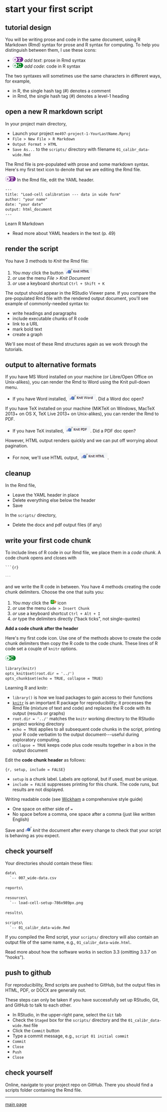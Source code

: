 
start your first script
=======================

tutorial design
---------------

You will be writing prose and code in the same document, using R Markdown (Rmd) syntax for prose and R syntax for computing. To help you distinguish between them, I use these icons:

-   ![](../resources/images/text-icon.png) *add text*: prose in Rmd syntax
-   ![](../resources/images/code-icon.png) *add code*: code in R syntax

The two syntaxes will sometimes use the same characters in different ways, for example,

-   in R, the single hash tag (\#) denotes a comment
-   in Rmd, the single hash tag (\#) denotes a level-1 heading

open a new R markdown script
----------------------------

In your project main directory,

-   Launch your project `me497-project-1-YourLastName.Rproj`
-   `File > New File > R Markdown`
-   `Output Format > HTML`
-   `Save As...` to the `scripts/` directory with filename `01_calibr_data-wide.Rmd`

The Rmd file is pre-populated with prose and some markdown syntax. Here's my first text icon to denote that we are editing the Rmd file.

![](../resources/images/text-icon.png) In the Rmd file, edit the YAML header.

    ---
    title: "Load-cell calibration --- data in wide form"
    author: "your name"
    date: "your date"
    output: html_document
    ---

Learn R Markdown

-   Read more about YAML headers in the text (p. 49)

render the script
-----------------

You have 3 methods to *Knit* the Rmd file:

1.  *You may* click the button ![](../resources/images/knit-html.png)
2.  *or* use the menu *File &gt; Knit Document*
3.  *or* use a keyboard shortcut `Ctrl + Shift + K`

The output should appear in the RStudio Viewer pane. If you compare the pre-populated Rmd file with the rendered output document, you'll see example of commonly-needed syntax to:

-   write headings and paragraphs
-   include executable chunks of R code
-   link to a URL
-   mark bold text
-   create a graph

We'll see most of these Rmd structures again as we work through the tutorials.

output to alternative formats
-----------------------------

If you have MS Word installed on your machine (or Libre/Open Office on Unix-alikes), you can render the Rmd to Word using the Knit pull-down menu.

-   If you have Word installed, ![](../resources/images/knit-word.png). Did a Word doc open?

If you have TeX installed on your machine (MiKTeX on Windows, MacTeX 2013+ on OS X, TeX Live 2013+ on Unix-alikes), you can render the Rmd to PDF.

-   If you have TeX installed, ![](../resources/images/knit-pdf.png). Did a PDF doc open?

However, HTML output renders quickly and we can put off worrying about pagination.

-   For now, we'll use HTML output, ![](../resources/images/knit-html.png).

cleanup
-------

In the Rmd file,

-   Leave the YAML header in place
-   Delete everything else below the header
-   Save

In the `scripts/` directory,

-   Delete the docx and pdf output files (if any)

write your first code chunk
---------------------------

To include lines of R code in our Rmd file, we place them in a *code chunk*. A code chunk opens and closes with

<pre><code>```{r}

<code>```</code>
</code></pre>
and we write the R code in between. You have 4 methods creating the code chunk delimiters. Choose the one that suits you:

1.  *You may* click the ![](../resources/images/insert-code.png) icon
2.  *or* use the menu `Code > Insert Chunk`
3.  *or* use a keyboard shortcut `Ctrl + Alt + I`
4.  *or* type the delimiters directly ("back ticks", not single-quotes)

**Add a code chunk after the header**

Here's my first code icon. Use one of the methods above to create the code chunk delimiters then copy the R code to the code chunk. These lines of R code set a couple of `knitr` options.

![](../resources/images/code-icon.png)

    library(knitr)
    opts_knit$set(root.dir = '../')
    opts_chunk$set(echo = TRUE, collapse = TRUE)

Learning R and knitr:

-   `library()` is how we load packages to gain access to their functions
-   [`knitr`](http://yihui.name/knitr/) is an important R package for reproducibility; it processes the Rmd file (mixture of text and code) and replaces the R code with its output (results or graphs)
-   `root.dir = '../'` matches the `knitr` working directory to the RStudio project working directory
-   `echo = TRUE` applies to all subsequent code chunks in the script, printing your R code verbatim to the output document---useful during exploratory computing.
-   `collapse = TRUE` keeps code plus code results together in a box in the output document

Edit the **code chunk header** as follows:

    {r, setup, include = FALSE}

-   `setup` is a chunk label. Labels are optional, but if used, must be unique.
-   `include = FALSE` suppresses printing for this chunk. The code runs, but results are not displayed.

Writing readable code (see [Wickham](http://adv-r.had.co.nz/Style.html) a comprehensive style guide)

-   One space on either side of `=`
-   No space before a comma, one space after a comma (just like written English)

Save and ![](../resources/images/knit-icon.png) *knit* the document after every change to check that your script is behaving as you expect.

check yourself
--------------

Your directories should contain these files:

    data\
      `-- 007_wide-data.csv

    reports\

    resources\
      `-- load-cell-setup-786x989px.png

    results\

    scripts\
      `-- 01_calibr_data-wide.Rmd

If you compiled the Rmd script, your `scripts/` directory will also contain an output file of the same name, e.g., `01_calibr_data-wide.html`.

Read more about how the software works in section 3.3 (omitting 3.3.7 on "hooks").

push to github
--------------

For reproducibility, Rmd scripts are pushed to GitHub, but the output files in HTML, PDF, or DOCX are generally not.

These steps can only be taken if you have successfully set up RStudio, Git, and GitHub to talk to each other.

-   In RStudio, in the upper-right pane, select the `Git` tab
-   Check the `Staged` box for the `scripts/` directory and the `01_calibr_data-wide.Rmd` file
-   Click the `Commit` button
-   Type a commit message, e.g., `script 01 initial commit`
-   `Commit`
-   `Close`
-   `Push`
-   `Close`

check yourself
--------------

Online, navigate to your project repo on GitHub. There you should find a scripts folder containing the Rmd file.

------------------------------------------------------------------------

[main page](../README.md)
